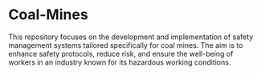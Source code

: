 # Coal-Mines
This repository focuses on the development and implementation of safety management systems tailored specifically for coal mines. The aim is to enhance safety protocols, reduce risk, and ensure the well-being of workers in an industry known for its hazardous working conditions.
